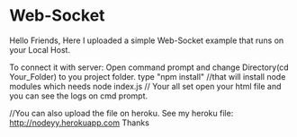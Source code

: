 # Web-Socket
Hello Friends,
Here I uploaded a simple Web-Socket example that runs on your Local Host.

To connect it with server:
Open command prompt and change Directory(cd Your_Folder) to you project folder.
type "npm install" //that will install node modules which needs
node index.js // Your all set 
open your html file and you can see the logs on cmd prompt.

//You can also upload the file on heroku.
See my heroku file: http://nodeyy.herokuapp.com
Thanks
